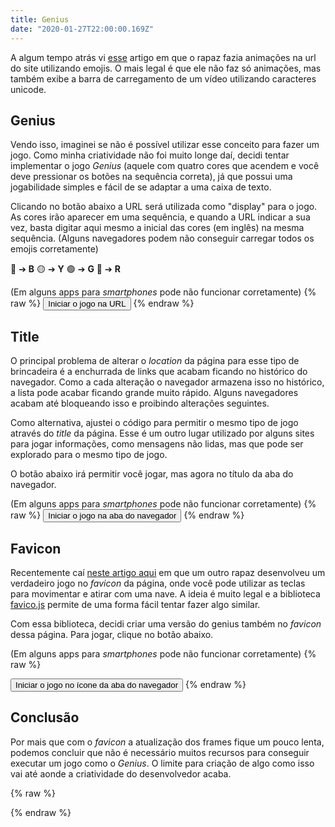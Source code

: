 ```yaml
---
title: Genius
date: "2020-01-27T22:00:00.169Z"
---
```


A algum tempo atrás vi [esse](https://matthewrayfield.com/articles/animating-urls-with-javascript-and-emojis/) artigo em que o rapaz fazia animações na url do site utilizando emojis. O mais legal é que ele não faz só animações, mas também exibe a barra de carregamento de um vídeo utilizando caracteres unicode.

## Genius

Vendo isso, imaginei se não é possível utilizar esse conceito para fazer um jogo. Como minha criatividade não foi muito longe daí, decidi tentar implementar o jogo _Genius_ (aquele com quatro cores que acendem e você deve pressionar os botões na sequência correta), já que possui uma jogabilidade simples e fácil de se adaptar a uma caixa de texto.

Clicando no botão abaixo a URL será utilizada como "display" para o jogo. As cores irão aparecer em uma sequência, e quando a URL indicar a sua vez, basta digitar aqui mesmo a inicial das cores (em inglês) na mesma sequência. (Alguns navegadores podem não conseguir carregar todos os emojis corretamente)

🔵 ➔ **B**
🟡 ➔ **Y**
🟢 ➔ **G**
🔴 ➔ **R**

(Em alguns apps para _smartphones_ pode não funcionar corretamente)
{% raw %}
<button onclick="start('location')">Iniciar o jogo na URL</button>
{% endraw %}

## Title

O principal problema de alterar o _location_ da página para esse tipo de brincadeira é a enchurrada de links que acabam ficando no histórico do navegador. Como a cada alteração o navegador armazena isso no histórico, a lista pode acabar ficando grande muito rápido. Alguns navegadores acabam até bloqueando isso e proibindo alterações seguintes.

Como alternativa, ajustei o código para permitir o mesmo tipo de jogo através do _title_ da página. Esse é um outro lugar utilizado por alguns sites para jogar informações, como mensagens não lidas, mas que pode ser explorado para o mesmo tipo de jogo.

O botão abaixo irá permitir você jogar, mas agora no título da aba do navegador.

(Em alguns apps para _smartphones_ pode não funcionar corretamente)
{% raw %}
<button onclick="start('title')">Iniciar o jogo na aba do navegador</button>
{% endraw %}

## Favicon

Recentemente caí [neste artigo aqui](http://www.p01.org/defender_of_the_favicon/) em que um outro rapaz desenvolveu um verdadeiro jogo no _favicon_ da página, onde você pode utilizar as teclas para movimentar e atirar com uma nave. A ideia é muito legal e a biblioteca [favico.js](http://lab.ejci.net/favico.js/) permite de uma forma fácil tentar fazer algo similar.

Com essa biblioteca, decidi criar uma versão do genius também no _favicon_ dessa página. Para jogar, clique no botão abaixo.

(Em alguns apps para _smartphones_ pode não funcionar corretamente)
{% raw %}
<script src="https://cgreinhold.dev/js/favico.min.js"></script>
<button onclick="start('favicon')">Iniciar o jogo no ícone da aba do navegador</button>
{% endraw %}

## Conclusão

Por mais que com o _favicon_ a atualização dos frames fique um pouco lenta, podemos concluir que não é necessário muitos recursos para conseguir executar um jogo como o _Genius_. O limite para criação de algo como isso vai até aonde a criatividade do desenvolvedor acaba.


{% raw %}
<script>
const currentLocation = window.location.href;
let keyPressed = undefined;
let geniusCount = 0;
let mode = undefined;
let favicon = null;

const balls = [
  { value: 1, symbol: '🔵', key: 'b' },
  { value: 2, symbol: '🟡', key: 'y' },
  { value: 3, symbol: '🟢', key: 'g' },
  { value: 4, symbol: '🔴', key: 'r' }
]

const getBall = (val) => balls.find(item => item.value === val);
const random = (count = 4) => Math.floor(Math.random() * count) + 1;
const getRandomBall = () => getBall(random(balls.length));
const getSequence = (count) => {
  const sequenceList = []
  for (let i = 0; i < count; i++) {
    sequenceList.push(getRandomBall());
  }
  return sequenceList;
}

const setTitle = (text) => document.title = text;
const setURL = (text) => window.location = currentLocation + '#' + text.replace(/ /g, '_').replace(/ /g, '_');
const setFavicon = (text) => {
  let imageId = '';
  switch (text) {
    case ' ':
      favicon.reset();
      break;
    case 'Sua vez...':
      imageId = 'suavez';
      break;
    case 'Preparar...':
      imageId = 'preparar';
      break;
    case '🔵':
      imageId = 'blue';
      break;
    case '🟡':
      imageId = 'yellow';
      break;
    case '🟢':
      imageId = 'green';
      break;
    case '🔴':
      imageId = 'red';
      break;
    default:
      if (text.includes('Fim')) {
        imageId = 'fim';
        favicon.badge(RegExp(/(\d+)/).exec(text)[0]);
      } else {
        favicon.reset();
      }
      break;
  }

  if (imageId) {
    if (document.getElementById(imageId)) {
      image = document.getElementById(imageId);
    } else {
      image = document.createElement('img');
      image.id = imageId;
      image.src = `/images/genius/${imageId}.png`;
      image.style.opacity = 0;
      document.body.appendChild(image);
    }

    favicon.image(image);
  }
};

function start(selectedMode) {
  keyPressed = undefined;
  geniusCount = 0;
  switch (selectedMode) {
    case 'location':
      mode = setURL;
      break;
    case 'title':
      mode = setTitle;
      break;
    case 'favicon':
      if (favicon === null) {
        favicon = new Favico({animation : 'none'});
      }
      mode = setFavicon;
      break;
  }
  iterate();
}

function timeoutTitle(arrayTitles, onEnd) {
  let currentIteration = 0;
  const interval = setInterval(() => {
    if (currentIteration < arrayTitles.length) {
      mode(' ');
      setTimeout(() => {
        mode(arrayTitles[currentIteration].symbol);
        currentIteration++;
      }, 100);
    } else {
      mode('Sua vez...');
      clearInterval(interval);
      onEnd();
    }
  }, 1000);
}

function iterate() {
  mode('Preparar...');
  keyPressed = undefined;
  const sequence = getSequence(++geniusCount);
  timeoutTitle(sequence, () => {
    keyPressed = (key) => {
      if (key !== sequence.shift().key) {
        mode(`Fim de jogo! Pontuação: ${geniusCount - 1}`);
      } else if (sequence.length === 0) {
        mode(balls.find(item => item.key === key).symbol);
        setTimeout(iterate, 300);
      } else {
        mode(balls.find(item => item.key === key).symbol);
      }
    }
  });
}

document.addEventListener('keydown', event => {
  if (keyPressed) {
    keyPressed(event.key.toLowerCase());
  }
});
</script>
{% endraw %}
